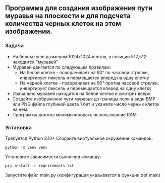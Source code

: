 ## Программа для создания изображения пути муравья на плоскости и для подсчета количества черных клеток на этом изображении.

### Задача
- На белом поле размером 1024x1024 клеток, в позиции 512,512 находится “муравей”
- Муравей двигается по следующим правилам:
  - На белой клетке - поворачивает на 90° по часовой стрелке, инвертирует пиксель и пермещается вперед на одну клетку
  - На черной клетке - поворачиват на 90° против часовой стрелки, инвертирует пиксель и перемещается вперед на одну клетку
- Изачально муравей находится на белой клетке и смотрит вверх.
- Создайте изображение пути муравья до границы поля в виде BMP или PNG файла глубиной цвета 1 бит и укажите число черных клеток на нем.
- Программа должна минимизировать использование RAM

### Установка
Требуется Python 3.10+
Создайте виртуальное окружение командой:
```
python -m venv venv
```
Установите зависимости выполнив команду:
```
pip install -r requirements.txt
```
Запустите файл main.py (конфигурация указывается в функции def main)
